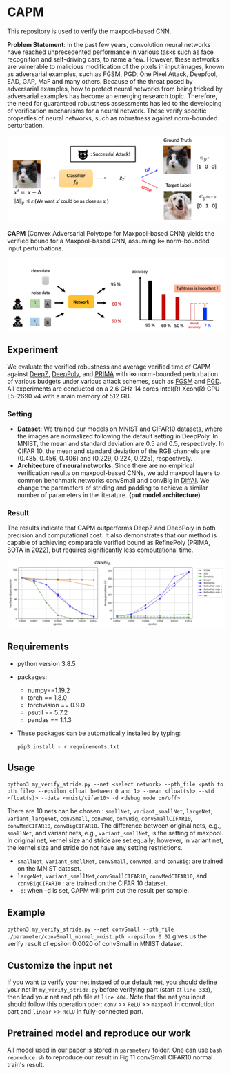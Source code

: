 # CAPM
This repository is used to verify the maxpool-based CNN.

**Problem Statement**: In the past few years, convolution neural networks have reached unprecedented performance in various tasks such as face recognition and self-driving cars, to name
a few. However, these networks are vulnerable to malicious modification of the pixels in input images, known as adversarial examples, such as FGSM, PGD, One Pixel Attack, Deepfool, EAD, GAP, MaF and many others. Because of the threat posed by adversarial examples, how to protect neural networks from being tricked by adversarial examples has become an emerging research topic. Therefore, the need for guaranteed robustness assessments has led to the developing of verification mechanisms for a neural network. These verify specific properties of neural networks, such as robustness against norm-bounded perturbation.  

![image](https://github.com/jiahaubai/CAPM/blob/main/images/attck.png)

**CAPM** (Convex Adversarial Polytope for Maxpool-based CNN) yields the verified bound for a Maxpool-based CNN, assuming l∞ norm-bounded input perturbations.

![image](https://github.com/jiahaubai/CAPM/blob/main/images/verification.png)

## Experiment
We evaluate the verified robustness and average verified time of CAPM against [DeepZ](https://papers.nips.cc/paper_files/paper/2018/hash/f2f446980d8e971ef3da97af089481c3-Abstract.html), [DeepPoly](https://dl.acm.org/doi/10.1145/3290354), and [PRIMA](https://dl.acm.org/doi/abs/10.1145/3498704) with l∞ norm-bounded perturbation of various budgets under various attack schemes, such as [FGSM](https://arxiv.org/pdf/1412.6572) and [PGD](https://arxiv.org/abs/1706.06083). All experiments are conducted on a 2.6 GHz 14 cores Intel(R) Xeon(R) CPU E5-2690 v4 with a main memory of 512 GB.

### Setting
- **Dataset**: We trained our models on MNIST and CIFAR10 datasets, where the images are normalized following the default setting in DeepPoly. In MNIST, the mean and standard deviation are 0.5 and 0.5, respectively. In CIFAR 10, the mean and standard deviation of the RGB channels are (0.485, 0.456, 0.406) and (0.229, 0.224, 0.225), respectively.
- **Architecture of neural networks**: Since there are no empirical verification results on maxpool-based CNNs, we add maxpool layers to common benchmark networks convSmall and convBig in [DiffAI](https://proceedings.mlr.press/v80/mirman18b/mirman18b.pdf). We change the
parameters of striding and padding to achieve a similar number of parameters in the literature. **(put model architecture)**

### Result
The results indicate that CAPM  outperforms DeepZ and DeepPoly in both precision and computational cost. It also demonstrates that our method is capable of achieving comparable verified bound as RefinePoly (PRIMA, SOTA in 2022), but requires significantly less computational time.

![image](https://github.com/jiahaubai/CAPM/blob/main/images/CNN_big.png)

## Requirements

* python version 3.8.5
* packages:
  * numpy==1.19.2
  * torch == 1.8.0
  * torchvision == 0.9.0
  * psutil == 5.7.2
  * pandas == 1.1.3
  
* These packages can be automatically installed by typing: 
  ```
  pip3 install - r requirements.txt
  ```

## Usage
  ```
  python3 my_verify_stride.py --net <select network> --pth_file <path to pth file> --epsilon <float between 0 and 1> --mean <float(s)> --std <float(s)> --data <mnist/cifar10> -d <debug mode on/off>
  ```
  There are 10 nets can be chosen : `smallNet`, `variant_smallNet`, `largeNet`, `variant_largeNet`, `convSmall`, `convMed`, `convBig`, `convSmallCIFAR10`, `convMedCIFAR10`, `convBigCIFAR10`. The difference between original nets, e.g., `smallNet`, and variant nets, e.g., `variant_smallNet`, is the setting of maxpool. In original net, kernel size and stride are set equally; however, in variant net, the kernel size and stride do not have any setting restrictions.
  
  * `smallNet`, `variant_smallNet`, `convSmall`, `convMed`, and `convBig`: are trained on the MNIST dataset.
  * `largeNet`,  `variant_smallNet`,`convSmallCIFAR10`, `convMedCIFAR10`, and `convBigCIFAR10` : are trained on the CIFAR 10 dataset.
  * `-d`: when -d is set, CAPM will print out the result per sample. 

## Example
`python3 my_verify_stride.py --net convSmall --pth_file ./parameter/convSmall_normal_mnist.pth --epsilon 0.02` gives us the verify result of epsilon 0.0020 of convSmall in MNIST dataset.

## Customize the input net

If you want to verify your net instaed of our default net, you should define your net in ```my_verify_stride.py``` before verifying part (start at ```line 333```), then load your net and pth file at `line 404`. Note that the net you input should follow this operation oder: ```conv``` >> ```ReLU``` >> ```maxpool``` in convolution part and ```linear``` >> ```ReLU``` in fully-connected part.

## Pretrained model and reproduce our work
All model used in our paper is stored in `parameter/` folder. One can use `bash reproduce.sh` to reproduce our result in Fig 11 convSmall CIFAR10 normal train's result.
